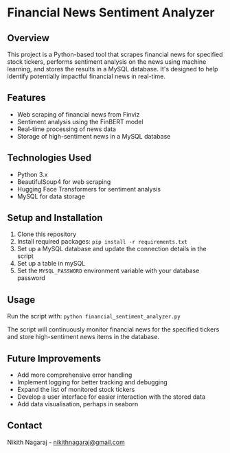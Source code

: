 # Financial News Sentiment Analyzer

## Overview
This project is a Python-based tool that scrapes financial news for specified stock tickers, performs sentiment analysis on the news using machine learning, and stores the results in a MySQL database. It's designed to help identify potentially impactful financial news in real-time.

## Features
- Web scraping of financial news from Finviz
- Sentiment analysis using the FinBERT model
- Real-time processing of news data
- Storage of high-sentiment news in a MySQL database

## Technologies Used
- Python 3.x
- BeautifulSoup4 for web scraping
- Hugging Face Transformers for sentiment analysis
- MySQL for data storage

## Setup and Installation
1. Clone this repository
2. Install required packages: `pip install -r requirements.txt`
3. Set up a MySQL database and update the connection details in the script
4. Set up a table in mySQL
5. Set the `MYSQL_PASSWORD` environment variable with your database password

## Usage
Run the script with: `python financial_sentiment_analyzer.py`

The script will continuously monitor financial news for the specified tickers and store high-sentiment news items in the database.

## Future Improvements
- Add more comprehensive error handling
- Implement logging for better tracking and debugging
- Expand the list of monitored stock tickers
- Develop a user interface for easier interaction with the stored data
- Add data visualisation, perhaps in seaborn



## Contact
Nikith Nagaraj - nikithnagaraj@gmail.com

